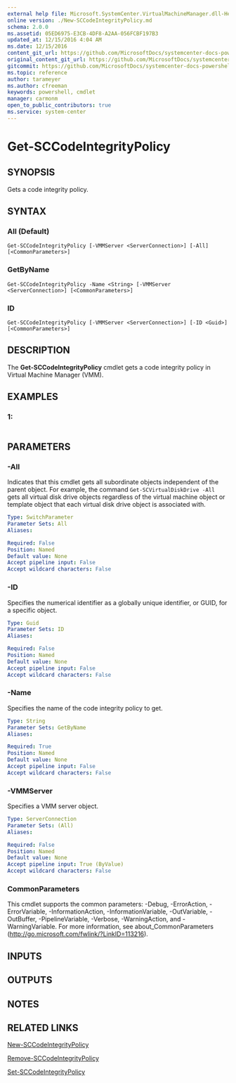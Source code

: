 ```yaml
---
external help file: Microsoft.SystemCenter.VirtualMachineManager.dll-Help.xml
online version: ./New-SCCodeIntegrityPolicy.md
schema: 2.0.0
ms.assetid: 05ED6975-E3CB-4DF8-A2AA-056FCBF197B3
updated_at: 12/15/2016 4:04 AM
ms.date: 12/15/2016
content_git_url: https://github.com/MicrosoftDocs/systemcenter-docs-powershell/blob/master/systemcenter-cmdlets/SystemCenter2016/VirtualMachineManager/vlatest/Get-SCCodeIntegrityPolicy.md
original_content_git_url: https://github.com/MicrosoftDocs/systemcenter-docs-powershell/blob/master/systemcenter-cmdlets/SystemCenter2016/VirtualMachineManager/vlatest/Get-SCCodeIntegrityPolicy.md
gitcommit: https://github.com/MicrosoftDocs/systemcenter-docs-powershell/blob/7df4508c7b907a214e6a8eca76037b06065ef078/systemcenter-cmdlets/SystemCenter2016/VirtualMachineManager/vlatest/Get-SCCodeIntegrityPolicy.md
ms.topic: reference
author: tarameyer
ms.author: cfreeman
keywords: powershell, cmdlet
manager: carmonm
open_to_public_contributors: true
ms.service: system-center
---
```


# Get-SCCodeIntegrityPolicy

## SYNOPSIS
Gets a code integrity policy.

## SYNTAX

### All (Default)
```
Get-SCCodeIntegrityPolicy [-VMMServer <ServerConnection>] [-All] [<CommonParameters>]
```

### GetByName
```
Get-SCCodeIntegrityPolicy -Name <String> [-VMMServer <ServerConnection>] [<CommonParameters>]
```

### ID
```
Get-SCCodeIntegrityPolicy [-VMMServer <ServerConnection>] [-ID <Guid>] [<CommonParameters>]
```

## DESCRIPTION
The **Get-SCCodeIntegrityPolicy** cmdlet gets a code integrity policy in Virtual Machine Manager (VMM).

## EXAMPLES

### 1:
```

```

## PARAMETERS

### -All
Indicates that this cmdlet gets all subordinate objects independent of the parent object.
For example, the command `Get-SCVirtualDiskDrive -All` gets all virtual disk drive objects regardless of the virtual machine object or template object that each virtual disk drive object is associated with.

```yaml
Type: SwitchParameter
Parameter Sets: All
Aliases: 

Required: False
Position: Named
Default value: None
Accept pipeline input: False
Accept wildcard characters: False
```

### -ID
Specifies the numerical identifier as a globally unique identifier, or GUID, for a specific object.

```yaml
Type: Guid
Parameter Sets: ID
Aliases: 

Required: False
Position: Named
Default value: None
Accept pipeline input: False
Accept wildcard characters: False
```

### -Name
Specifies the name of the code integrity policy to get.

```yaml
Type: String
Parameter Sets: GetByName
Aliases: 

Required: True
Position: Named
Default value: None
Accept pipeline input: False
Accept wildcard characters: False
```

### -VMMServer
Specifies a VMM server object.

```yaml
Type: ServerConnection
Parameter Sets: (All)
Aliases: 

Required: False
Position: Named
Default value: None
Accept pipeline input: True (ByValue)
Accept wildcard characters: False
```

### CommonParameters
This cmdlet supports the common parameters: -Debug, -ErrorAction, -ErrorVariable, -InformationAction, -InformationVariable, -OutVariable, -OutBuffer, -PipelineVariable, -Verbose, -WarningAction, and -WarningVariable. For more information, see about_CommonParameters (http://go.microsoft.com/fwlink/?LinkID=113216).

## INPUTS

## OUTPUTS

## NOTES

## RELATED LINKS

[New-SCCodeIntegrityPolicy](xref:SystemCenter2016/VirtualMachineManager/vlatest/New-SCCodeIntegrityPolicy.md)

[Remove-SCCodeIntegrityPolicy](xref:SystemCenter2016/VirtualMachineManager/vlatest/Remove-SCCodeIntegrityPolicy.md)

[Set-SCCodeIntegrityPolicy](xref:SystemCenter2016/VirtualMachineManager/vlatest/Set-SCCodeIntegrityPolicy.md)

